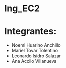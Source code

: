 # Ing_EC2
# Integrantes:
* Noemi Huarino Anchillo
* Mariel Tovar Tolentino
* Leonardo Isidro Salazar
* Ana Accilo Villanueva

